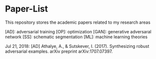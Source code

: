 # Paper-List
This repository stores the academic papers related to my research areas

[AD]: adversarial training
[OP]: optimization
[GAN]: generative adversaral network
[SS]: schematic segmentation 
[ML]: machine learning theories

Jul 21, 2018:
[AD] Athalye, A., & Sutskever, I. (2017). Synthesizing robust adversarial examples. arXiv preprint arXiv:1707.07397.
